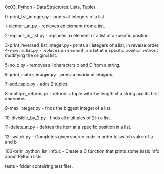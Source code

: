 0x03. Python - Data Structures: Lists, Tuples

0-print_list_integer.py -  prints all integers of a list.

1-element_at.py - retrieves an element from a list.

2-replace_in_list.py - replaces an element of a list at a specific position.

3-print_reversed_list_integer.py - prints all integers of a list,
				 in reverse order.
4-new_in_list.py - replaces an element in a list at a specific position
		 without modifying the original list.

5-no_c.py - removes all characters c and C from a string.

6-print_matrix_integer.py - prints a matrix of integers.

7-add_tuple.py - adds 2 tuples.

8-multiple_returns.py - returns a tuple with the length of a string
		      and its first character.

9-max_integer.py - finds the biggest integer of a list.

10-divisible_by_2.py - finds all multiples of 2 in a list.

11-delete_at.py - deletes the item at a specific position in a list.

12-switch.py - Completes given source code in order to switch value of a and b

100-print_python_list_info.c - Create a C function that prints some
			     basic info about Python lists.

tests - folder containing test files.